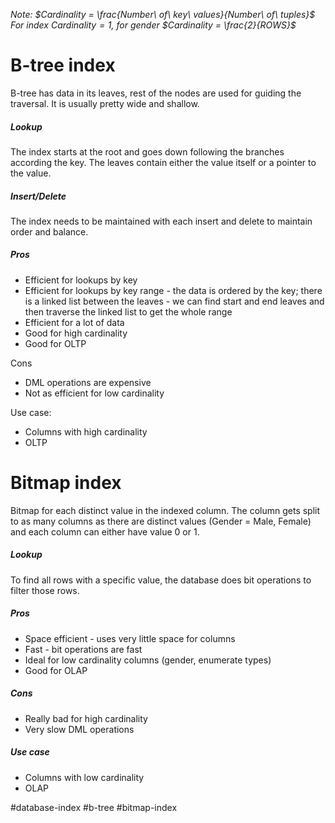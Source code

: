 *Note:
	$Cardinality = \frac{Number\ of\ key\ values}{Number\ of\ tuples}$
	For index $Cardinality=1$, for gender $Cardinality = \frac{2}{ROWS}$*
# B-tree index
B-tree has data in its leaves, rest of the nodes are used for guiding the traversal. It is usually pretty wide and shallow.

##### Lookup
The index starts at the root and goes down following the branches according the key. The leaves contain either the value itself or a pointer to the value.

##### Insert/Delete
The index needs to be maintained with each insert and delete to maintain order and balance.

##### Pros
- Efficient for lookups by key
- Efficient for lookups by key range - the data is ordered by the key; there is a linked list between the leaves - we can find start and end leaves and then traverse the linked list to get the whole range
- Efficient for a lot of data
- Good for high cardinality
- Good for OLTP

Cons
- DML operations are expensive
- Not as efficient for low cardinality

Use case:
- Columns with high cardinality
- OLTP

# Bitmap index
Bitmap for each distinct value in the indexed column. The column gets split to as many columns as there are distinct values (Gender = Male, Female) and each column can either have value 0 or 1.

##### Lookup
To find all rows with a specific value, the database does bit operations to filter those rows.

##### Pros
- Space efficient - uses very little space for columns
- Fast - bit operations are fast
- Ideal for low cardinality columns (gender, enumerate types)
- Good for OLAP

##### Cons
- Really bad for high cardinality
- Very slow DML operations

##### Use case
- Columns with low cardinality
- OLAP

#database-index 
#b-tree
#bitmap-index